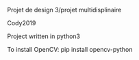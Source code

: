 Projet de design 3/projet multidisplinaire

Cody2019

Project written in python3

To install OpenCV:
pip install opencv-python


